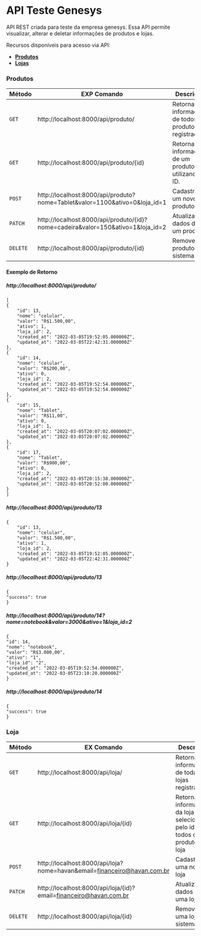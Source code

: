    
# API Teste Genesys

API REST criada para teste da empresa genesys. Essa API permite visualizar, alterar e deletar informações de produtos e lojas.

Recursos disponíveis para acesso via API:

* [**Produtos**](App\Http\Controllers\ProdutoController.php)
* [**Lojas**](App\Http\Controllers\LojaController.php)


### Produtos
| Método | EXP Comando | Descrição|
|---|---|---|
| `GET`    | http://localhost:8000/api/produto/     |Retorna informações de todos os produtos registrados. |
| `GET`    | http://localhost:8000/api/produto/{id} |Retorna informações de um produto utilizando o ID.|
| `POST`   | http://localhost:8000/api/produto?nome=Tablet&valor=1100&ativo=0&loja_id=1 |Cadastra um novo produto. |
| `PATCH`  | http://localhost:8000/api/produto/{id}?nome=cadeira&valor=150&ativo=1&loja_id=2  |Atualiza dados de um produto. |
| `DELETE` | http://localhost:8000/api/produto/{id}  |Remove um produto do sistema. |

#### Exemplo de Retorno
##### http://localhost:8000/api/produto/
    [
    {
        "id": 13,
        "nome": "celular",
        "valor": "R$1.500,00",
        "ativo": 1,
        "loja_id": 2,
        "created_at": "2022-03-05T19:52:05.000000Z",
        "updated_at": "2022-03-05T22:42:31.000000Z"
    },
    {
        "id": 14,
        "nome": "celular",
        "valor": "R$200,00",
        "ativo": 0,
        "loja_id": 2,
        "created_at": "2022-03-05T19:52:54.000000Z",
        "updated_at": "2022-03-05T19:52:54.000000Z"
    },
    {
        "id": 15,
        "nome": "Tablet",
        "valor": "R$11,00",
        "ativo": 0,
        "loja_id": 1,
        "created_at": "2022-03-05T20:07:02.000000Z",
        "updated_at": "2022-03-05T20:07:02.000000Z"
    },
    {
        "id": 17,
        "nome": "Tablet",
        "valor": "R$900,00",
        "ativo": 0,
        "loja_id": 2,
        "created_at": "2022-03-05T20:15:38.000000Z",
        "updated_at": "2022-03-05T20:52:00.000000Z"
    }
    ]
##### http://localhost:8000/api/produto/13
    {
        "id": 13,
        "nome": "celular",
        "valor": "R$1.500,00",
        "ativo": 1,
        "loja_id": 2,
        "created_at": "2022-03-05T19:52:05.000000Z",
        "updated_at": "2022-03-05T22:42:31.000000Z"
    }

##### http://localhost:8000/api/produto/13

    {
    "success": true
    }
    
##### http://localhost:8000/api/produto/14?nome=notebook&valor=3000&ativo=1&loja_id=2
    {
    "id": 14,
    "nome": "notebook",
    "valor": "R$3.000,00",
    "ativo": "1",
    "loja_id": "2",
    "created_at": "2022-03-05T19:52:54.000000Z",
    "updated_at": "2022-03-05T23:10:20.000000Z"
    }
##### http://localhost:8000/api/produto/14

    {
    "success": true
    }
    
### Loja
| Método | EX Comando | Descrição|
|---|---|---|
| `GET`    | http://localhost:8000/api/loja/     |Retorna informações de todas as lojas registradas. |
| `GET`    | http://localhost:8000/api/loja/{id} |Retorna informações da loja selecionada pelo id e todos os produtos da loja|
| `POST`   | http://localhost:8000/api/loja?nome=havan&email=financeiro@havan.com.br |Cadastra uma nova loja |
| `PATCH`  | http://localhost:8000/api/loja/{id}?email=financeiro@havan.com.br  |Atualiza dados de uma loja. |
| `DELETE` | http://localhost:8000/api/loja/{id}  |Remove uma loja do sistema. |


